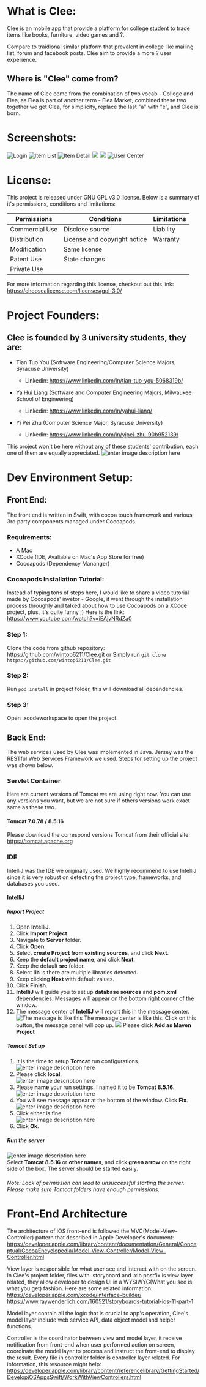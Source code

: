 
  

# What is Clee:
Clee is an mobile app that provide a platform for college student to trade items like books, furniture, video games and ?.

Compare to traidional similar platform that prevalent in college like mailing list, forum and facebook posts. Clee aim to provide a more ? user experience. 
## Where is "Clee" come from?
The name of Clee come from the combination of two vocab - College and Flea, as Flea is part of another term - Flea Market, combined these two together we get Clea, for simplicity, replace the last "a" with "e", and Clee is born.

# Screenshots:

![](https://lh3.googleusercontent.com/fVQ1mG0S32msgUhjGXWOZniIPpurpe0RzrO46fg8Xpa14piJw1mKRqisD2A0gsadJGnusnX3wQRW "Login")
![](https://lh3.googleusercontent.com/ac5I3JBR6KWPFEnz0QioNO3eC5iNKo1G1yhZs0hMz6azY08YyI1tYaP0st2uyHX9YsLdZ20qGnkN "Item List")
![](https://lh3.googleusercontent.com/sroJB-K4Hdo9W-1Fg6Qj0Lkg2DPnCYIdOLRfPcXlbresxNkex7rHQdNuJ6d793GZi-56CVSg9Hok "Item Detail")
![](https://lh3.googleusercontent.com/K8N8ZbAW-01epBd4xHqx14JkJ2UhdeVLYMd9aWPwBM_V-BaQXKKsZWEo0E1_X8G8-OayuHbZrwS1)
![](https://lh3.googleusercontent.com/1Pz9SuC6hUqXqmrnUWPj2lI62FLW7UikjyVllSHZy-LQM4UjfPbVqLd3Ts5FDOPsvwZ_lWTF7Ac_)
![](https://lh3.googleusercontent.com/zHCiwMRh4x2n1-UEefaEYs6_sEDxWrvQvfR-EBbeD3CYVLQeX8WpKMso99q7Wjr72cHhwkilzeqL "User Center")

# License:

This project is released under GNU GPL v3.0 license. Below is a summary of it's permissions, conditions and limitations:

| Permissions | Conditions | Limitations |
|--|--|--|
| Commercial Use | Disclose source | Liability |
| Distribution | License and copyright notice | Warranty |
| Modification | Same license |  |
| Patent Use | State changes |  |
| Private Use |  |  |

For more information regarding this license, checkout out this link: https://choosealicense.com/licenses/gpl-3.0/

# Project Founders:

## Clee is founded by 3 university students, they are:

* Tian Tuo You (Software Engineering/Computer Science Majors, Syracuse University)
	* Linkedin: https://www.linkedin.com/in/tian-tuo-you-5068319b/

* Ya Hui Liang (Software and Computer Engineering Majors, Milwaukee School of Engineering)
	* Linkedin: https://www.linkedin.com/in/yahui-liang/

* Yi Pei Zhu (Computer Science Major, Syracuse University)
	* Linkedin: https://www.linkedin.com/in/yipei-zhu-90b952139/

This project won't be here without any of these students' contribution, each one of them are equally appreciated.
![enter image description here](https://lh3.googleusercontent.com/ye98sweemjiK7G7C2pypLp339SmgXGUk3TwfNLdrHhF_r-8Rx9_5_kBJXvYUmLQDGj4H8TuEJkRP)
# Dev Environment Setup:

## Front End:

The front end is written in Swift, with cocoa touch framework and various 3rd party components managed under Cocoapods.

### Requirements:

* A Mac
* XCode (IDE, Avaliable on Mac's App Store for free)
* Cocoapods (Dependency Mananger)

### Cocoapods Installation Tutorial:

Instead of typing tons of steps here, I would like to share a video tutorial made by Cocoapods' invetor - Google, it went through the installation process throughly and talked about how to use Cocoapods on a XCode project, plus, it's quite funny ;) Here is the link: https://www.youtube.com/watch?v=iEAjvNRdZa0

### Step 1:
Clone the code from github repository: https://github.com/wintop6211/Clee.git
or
Simply run `git clone https://github.com/wintop6211/Clee.git`

### Step 2:
Run `pod install` in project folder, this will download all dependencies.

### Step 3:
Open .xcodeworkspace to open the project.


## Back End:

The web services used by Clee was implemented in Java. Jersey was the RESTful Web Services Framework we used. Steps for setting up the project was shown below.

### Servlet Container

Here are current versions of Tomcat we are using right now. You can use any versions you want, but we are not sure if others versions work exact same as these two. 

#### Tomcat 7.0.78 / 8.5.16

Please download the correspond versions Tomcat from their official site: https://tomcat.apache.org

### IDE

IntelliJ was the IDE we originally used. We highly recommend to use IntelliJ since it is very robust on detecting the project type, frameworks, and databases you used.

#### IntelliJ

##### Import Project

1. Open **IntelliJ**.
2. Click **Import Project**.
3. Navigate to **Server** folder.
4. Click **Open**.
5. Select **create Project from existing sources**, and click **Next**.
6. Keep the **default project name**, and click **Next**.
7. Keep the default **src** folder.
8. Select **lib** is there are multiple libraries detected.
9. Keep clicking **Next** with default values.
10. Click **Finish**.
11. **IntelliJ** will guide you to set up **database sources** and **pom.xml** dependencies. Messages will appear on the bottom right corner of the window.
12. The message center of **IntelliJ** will report this in the message center. 
![The message is like this](https://lh3.googleusercontent.com/Y2UpRXqmVPwDzasKo8kyc0uXpR-j4o8EwcGBF_INR8PKTmG09uYUQ0NE09mUn2vyjc_buAoMy-L4)
The message center is like this. Click on this button, the message panel will pop up.
![](https://lh3.googleusercontent.com/4ie1pKdv50zfPnhqNFtmwZouP9tS6nnMAeE_sH-CPAMMQ4t_kMHZir1ZyA_SBgFQoNLvzu15EC2Y)
Please click **Add as Maven Project**

##### Tomcat Set up
1. It is the time to setup **Tomcat** run configurations. <br> ![enter image description here](https://lh3.googleusercontent.com/920NnqnySyiX_Fch5Ns3hcOHVV_urKqrC5qsSUrwFaHoXJm-EJ6o_thEBGiDyquPdMS3ABgp4VYQ)
2. Please click **local**. <br>![enter image description here](https://lh3.googleusercontent.com/7u4T00G4lgv7yBIRu9FVp-vjF2sAVqNBfcxjwFQf094cTVQHoIAwSsO1VKGuoLkF2VCPE-wTZRtR)
3. Please **name** your run settings. I named it to be **Tomcat 8.5.16**.<br>![enter image description here](https://lh3.googleusercontent.com/JMxwvZ6eR3iVa6Kdhfm08L1UoXZDR4Q0C43FNQgJsJrZbw0aCeQbrhEyA9o2Ix2ncH1xYbW83ppH)
4. You will see message appear at the bottom of the window. Click **Fix**.<br>![enter image description here](https://lh3.googleusercontent.com/AOY_RQv5VPpjtFPwWCBJg2CXMHEUs_u-E_xM7_bJxBbQuchAJkeHc6aIaCEneYYTZySekizq43pk)
5. Click either is fine. <br>![enter image description here](https://lh3.googleusercontent.com/5QERjyf0NUC-WkKSc7-qk9FNbZX79xpIFBvyZFOwrIvmQpWScYL5RGzTmCcwMePf22FeXA7LiseV)
6. Click **Ok**.

##### Run the server
![enter image description here](https://lh3.googleusercontent.com/hIhSyGhdSnE5bp6UvTQnBouKfPJvi8r-1ZZyBJrAh0GubMH64GvX3_qCk-w2iWS2Td0mkoWLbGvU)<br>Select **Tomcat 8.5.16** or **other names**, and click **green arrow** on the right side of the box. The server should be started easily.
###### Note: Lack of permission can lead to unsuccessful starting the server. Please make sure Tomcat folders have enough permissions.

# Front-End Architecture

The architecture of iOS front-end is followed the MVC(Model-View-Controller) pattern that described in Apple Developer's document:
https://developer.apple.com/library/content/documentation/General/Conceptual/CocoaEncyclopedia/Model-View-Controller/Model-View-Controller.html

View layer is responsible for what user see and interact with on the screen. In Clee's project folder, files with .storyboard and .xib postfix is view layer related, they allow developer to design UI in a WYSIWYG(What you see is what you get) fashion. Here are some  related information:
https://developer.apple.com/xcode/interface-builder/
https://www.raywenderlich.com/160521/storyboards-tutorial-ios-11-part-1

Model layer contain all the logic that is crucial to app's operation, Clee's model layer include web service API, data object model and helper functions.

Controller is the coordinator between view and model layer, it receive notification from front-end when user performed action on screen, coordinate the model layer to process and instruct the front-end to display the result. Every file in controller folder is controller layer related. For information, this resource might help:
https://developer.apple.com/library/content/referencelibrary/GettingStarted/DevelopiOSAppsSwift/WorkWithViewControllers.html
